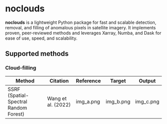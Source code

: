 # noclouds

**noclouds** is a lightweight Python package for fast and scalable detection, removal, and filling of anomalous pixels in satellite imagery. It implements proven, peer-reviewed methods and leverages Xarray, Numba, and Dask for ease of use, speed, and scalability.

## Supported methods

### Cloud-filling
| Method | Citation | Reference | Target | Output |
|--------|----------|-----------|--------|--------|
| SSRF (Spatial-Spectral Random Forest) | Wang et al. (2022) | img_a.png | img_b.png | img_c.png |
